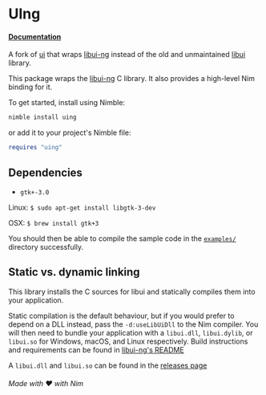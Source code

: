 # UIng

#### [**Documentation**](https://neroist.github.io/uing/uing.html)

A fork of [ui](https://github.com/nim-lang/ui) that wraps [libui-ng](https://github.com/libui-ng/libui-ng) instead of the old and unmaintained [libui](https://github.com/andlabs/libui) library.

This package wraps the [libui-ng](https://github.com/libui-ng/libui-ng) C library. It
also provides a high-level Nim binding for it.

To get started, install using Nimble:

```bash
nimble install uing
```

or add it to your project's Nimble file:

```nim
requires "uing"
```

## Dependencies

- `gtk+-3.0`

Linux: `$ sudo apt-get install libgtk-3-dev`

OSX: `$ brew install gtk+3`

You should then be able to compile the sample code in the
[`examples/`](examples/)
directory successfully.

## Static vs. dynamic linking

This library installs the C sources for libui and statically compiles them
into your application.

Static compilation is the default behaviour, but if you would prefer to depend
on a DLL instead, pass the `-d:useLibUiDll` to the Nim compiler. You will
then need to bundle your application with a `libui.dll`, `libui.dylib`, or `libui.so`
for Windows, macOS, and Linux respectively.
Build instructions and requirements can be found in [libui-ng's README](https://github.com/libui-ng/libui-ng#readme)

A `libui.dll` and `libui.so` can be found in the [releases page](https://github.com/neroist/uing/releases/latest)

###### Made with ❤️ with Nim
